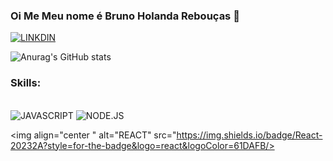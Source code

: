 
### Oi Me Meu nome é Bruno Holanda Rebouças 👋
[![LINKDIN](https://img.shields.io/badge/LinkedIn-0077B5?style=for-the-badge&logo=linkedin&logoColor=white)](https://www.linkedin.com/in/bruno-holanda-rebou%C3%A7as-673427195/)


![Anurag's GitHub stats](https://github-readme-stats.vercel.app/api?username=gitbrunoholanda&show_icons=true&theme=transparent)
### Skills:
<div style="display:  inline_block"><br/>
<img align="center " alt="JAVASCRIPT" src="https://img.shields.io/badge/JavaScript-F7DF1E?style=for-the-badge&logo=javascript&logoColor=black"/>

  <img align="center " alt="NODE.JS" src="https://img.shields.io/badge/Node.js-43853D?style=for-the-badge&logo=node.js&logoColor=white"/>

   <img align="center " alt="REACT" src="https://img.shields.io/badge/React-20232A?style=for-the-badge&logo=react&logoColor=61DAFB/>

  
</div>
  
